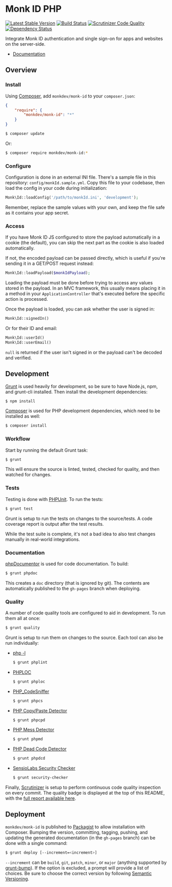Monk ID PHP
===========

[![Latest Stable Version](https://poser.pugx.org/monkdev/monk-id/v/stable.png)](https://packagist.org/packages/monkdev/monk-id)
[![Build Status](https://travis-ci.org/MonkDev/monk-id-php.svg?branch=dev)](https://travis-ci.org/MonkDev/monk-id-php)
[![Scrutinizer Code Quality](https://scrutinizer-ci.com/g/MonkDev/monk-id-php/badges/quality-score.png?s=7bb86d012d75c7911d9d7bd1c7706cfe811e5d68)](https://scrutinizer-ci.com/g/MonkDev/monk-id-php/)
[![Dependency Status](https://gemnasium.com/MonkDev/monk-id-php.svg)](https://gemnasium.com/MonkDev/monk-id-php)

Integrate Monk ID authentication and single sign-on for apps and websites on the
server-side.

*   [Documentation](http://monkdev.github.io/monk-id-php/classes/Monk.Id.html)

Overview
--------

### Install

Using [Composer](http://getcomposer.org), add `monkdev/monk-id` to your
`composer.json`:

```json
{
    "require": {
        "monkdev/monk-id": "*"
    }
}
```

```bash
$ composer update
```

Or:

```bash
$ composer require monkdev/monk-id:*
```

### Configure

Configuration is done in an external INI file. There's a sample file in this
repository: `config/monkId.sample.yml`. Copy this file to your codebase, then
load the config in your code during initialization:

```php
Monk\Id::loadConfig('/path/to/monkId.ini', 'development');
```

Remember, replace the sample values with your own, and keep the file safe as it
contains your app secret.

### Access

If you have Monk ID JS configured to store the payload automatically in a cookie
(the default), you can skip the next part as the cookie is also loaded
automatically.

If not, the encoded payload can be passed directly, which is useful if you're
sending it in a GET/POST request instead:

```php
Monk\Id::loadPayload($monkIdPayload);
```

Loading the payload must be done before trying to access any values stored in
the payload. In an MVC framework, this usually means placing it in a method in
your `ApplicationController` that's executed before the specific action is
processed.

Once the payload is loaded, you can ask whether the user is signed in:

```php
Monk\Id::signedIn()
```

Or for their ID and email:

```php
Monk\Id::userId()
Monk\Id::userEmail()
```

`null` is returned if the user isn't signed in or the payload can't be decoded
and verified.

Development
-----------

[Grunt](http://gruntjs.com) is used heavily for development, so be sure to have
Node.js, npm, and grunt-cli installed. Then install the development
dependencies:

```bash
$ npm install
```

[Composer](http://getcomposer.org) is used for PHP development dependencies,
which need to be installed as well:

```bash
$ composer install
```

### Workflow

Start by running the default Grunt task:

```bash
$ grunt
```

This will ensure the source is linted, tested, checked for quality, and then
watched for changes.

### Tests

Testing is done with [PHPUnit](http://phpunit.de). To run the tests:

```bash
$ grunt test
```

Grunt is setup to run the tests on changes to the source/tests. A code coverage
report is output after the test results.

While the test suite is complete, it's not a bad idea to also test changes
manually in real-world integrations.

### Documentation

[phpDocumentor](http://phpdoc.org) is used for code documentation. To build:

```bash
$ grunt phpdoc
```

This creates a `doc` directory (that is ignored by git). The contents are
automatically published to the `gh-pages` branch when deploying.

### Quality

A number of code quality tools are configured to aid in development. To run them
all at once:

```bash
$ grunt quality
```

Grunt is setup to run them on changes to the source. Each tool can also be run
individually:

*   [php -l](http://www.php.net/manual/en/function.php-check-syntax.php)

    ```bash
    $ grunt phplint
    ```

*   [PHPLOC](https://github.com/sebastianbergmann/phploc)

    ```bash
    $ grunt phploc
    ```

*   [PHP_CodeSniffer](https://github.com/squizlabs/PHP_CodeSniffer)

    ```bash
    $ grunt phpcs
    ```

*   [PHP Copy/Paste Detector](https://github.com/sebastianbergmann/phpcpd)

    ```bash
    $ grunt phpcpd
    ```

*   [PHP Mess Detector](http://phpmd.org)

    ```bash
    $ grunt phpmd
    ```

*   [PHP Dead Code Detector](https://github.com/sebastianbergmann/phpdcd)

    ```bash
    $ grunt phpdcd
    ```

*   [SensioLabs Security Checker](https://github.com/sensiolabs/security-checker)

    ```bash
    $ grunt security-checker
    ```

Finally, [Scrutinizer](https://scrutinizer-ci.com) is setup to perform
continuous code quality inspection on every commit. The quality badge is
displayed at the top of this README, with the
[full report available here](https://scrutinizer-ci.com/g/MonkDev/monk-id-php).

Deployment
----------

`monkdev/monk-id` is published to [Packagist](https://packagist.org) to allow
installation with Composer. Bumping the version, committing, tagging, pushing,
and updating the generated documentation (in the `gh-pages` branch) can be done
with a single command:

```bash
$ grunt deploy [--increment=<increment>]
```

`--increment` can be `build`, `git`, `patch`, `minor`, or `major` (anything
supported by [grunt-bump](https://github.com/vojtajina/grunt-bump)). If the
option is excluded, a prompt will provide a list of choices. Be sure to choose
the correct version by following [Semantic Versioning](http://semver.org).

